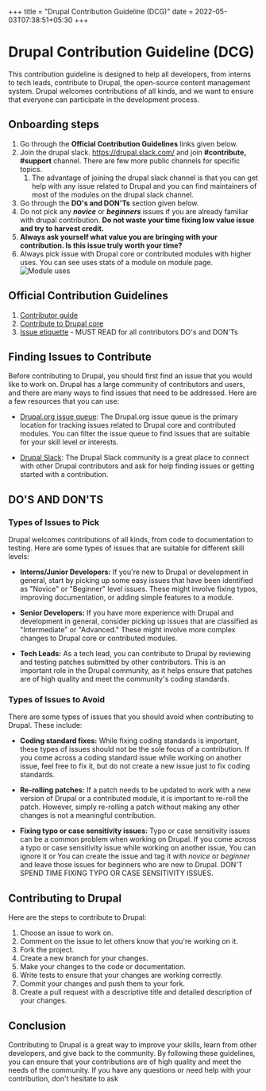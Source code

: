 +++
title = "Drupal Contribution Guideline (DCG)"
date = 2022-05-03T07:38:51+05:30
+++

# Drupal Contribution Guideline (DCG)

This contribution guideline is designed to help all developers, from interns to tech leads, contribute to Drupal, the open-source content management system. Drupal welcomes contributions of all kinds, and we want to ensure that everyone can participate in the development process.

## Onboarding steps

1. Go through the **Official Contribution Guidelines** links given below.
1. Join the drupal slack. https://drupal.slack.com/ and join **#contribute, #support** channel. There are few more public channels for specific topics.
    1. The advantage of joining the drupal slack channel is that you can get help with any issue related to Drupal and you can find maintainers of most of the modules on the drupal slack channel.
1. Go through the **DO's and DON'Ts** section given below.
1. Do not pick any **_novice_** or **_beginners_** issues if you are already familiar with drupal contribution. **Do not waste your time fixing low value issue and try to harvest credit.**
1. **Always ask yourself what value you are bringing with your contribution. Is this issue truly worth your time?**
1. Always pick issue with Drupal core or contributed modules with higher uses. You can see uses stats of a module on module page.
![Module uses](/dcg/images/module-uses.png#floatleft "400px")

## Official Contribution Guidelines

1. [Contributor guide](https://www.drupal.org/community/contributor-guide/)
1. [Contribute to Drupal core](https://www.drupal.org/community/contributor-guide/contribution-areas/core)
1. [Issue etiquette](https://www.drupal.org/docs/develop/issues/issue-procedures-and-etiquette/issue-etiquette) - MUST READ for all contributors DO's and DON'Ts

## Finding Issues to Contribute

Before contributing to Drupal, you should first find an issue that you would like to work on. Drupal has a large community of contributors and users, and there are many ways to find issues that need to be addressed. Here are a few resources that you can use:

- [Drupal.org issue queue](https://www.drupal.org/project/issues): The Drupal.org issue queue is the primary location for tracking issues related to Drupal core and contributed modules. You can filter the issue queue to find issues that are suitable for your skill level or interests.

- [Drupal Slack](https://www.drupal.org/slack): The Drupal Slack community is a great place to connect with other Drupal contributors and ask for help finding issues or getting started with a contribution.

## DO'S AND DON'TS

### Types of Issues to Pick

Drupal welcomes contributions of all kinds, from code to documentation to testing. Here are some types of issues that are suitable for different skill levels:

- **Interns/Junior Developers:** If you're new to Drupal or development in general, start by picking up some easy issues that have been identified as "Novice" or "Beginner" level issues. These might involve fixing typos, improving documentation, or adding simple features to a module.

- **Senior Developers:** If you have more experience with Drupal and development in general, consider picking up issues that are classified as "Intermediate" or "Advanced." These might involve more complex changes to Drupal core or contributed modules.

- **Tech Leads:** As a tech lead, you can contribute to Drupal by reviewing and testing patches submitted by other contributors. This is an important role in the Drupal community, as it helps ensure that patches are of high quality and meet the community's coding standards.

### Types of Issues to Avoid

There are some types of issues that you should avoid when contributing to Drupal. These include:

- **Coding standard fixes:** While fixing coding standards is important, these types of issues should not be the sole focus of a contribution. If you come across a coding standard issue while working on another issue, feel free to fix it, but do not create a new issue just to fix coding standards.

- **Re-rolling patches:** If a patch needs to be updated to work with a new version of Drupal or a contributed module, it is important to re-roll the patch. However, simply re-rolling a patch without making any other changes is not a meaningful contribution.

- **Fixing typo or case sensitivity issues:** Typo or case sensitivity issues can be a common problem when working on Drupal. If you come across a typo or case sensitivity issue while working on another issue, You can ignore it or You can create the issue and tag it with _novice_ or _beginner_ and leave those issues for beginners who are new to Drupal. DON'T SPEND TIME FIXING TYPO OR CASE SENSITIVITY ISSUES.

## Contributing to Drupal

Here are the steps to contribute to Drupal:

1. Choose an issue to work on.
2. Comment on the issue to let others know that you're working on it.
3. Fork the project.
4. Create a new branch for your changes.
5. Make your changes to the code or documentation.
6. Write tests to ensure that your changes are working correctly.
7. Commit your changes and push them to your fork.
8. Create a pull request with a descriptive title and detailed description of your changes.

## Conclusion

Contributing to Drupal is a great way to improve your skills, learn from other developers, and give back to the community. By following these guidelines, you can ensure that your contributions are of high quality and meet the needs of the community. If you have any questions or need help with your contribution, don't hesitate to ask
